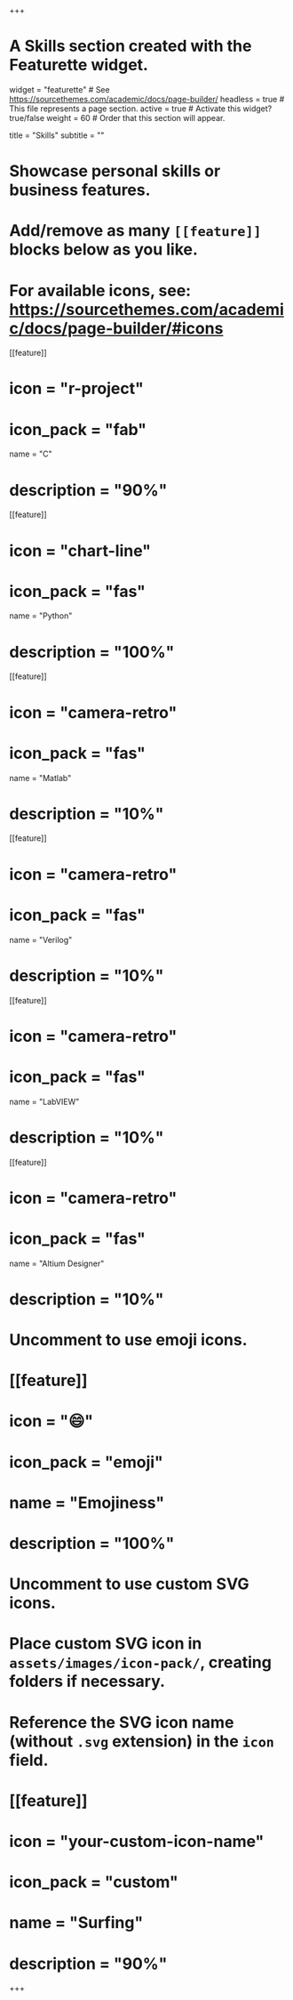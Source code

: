 +++
# A Skills section created with the Featurette widget.
widget = "featurette"  # See https://sourcethemes.com/academic/docs/page-builder/
headless = true  # This file represents a page section.
active = true  # Activate this widget? true/false
weight = 60  # Order that this section will appear.

title = "Skills"
subtitle = ""

# Showcase personal skills or business features.
# 
# Add/remove as many `[[feature]]` blocks below as you like.
# 
# For available icons, see: https://sourcethemes.com/academic/docs/page-builder/#icons

[[feature]]
  # icon = "r-project"
  # icon_pack = "fab"
  name = "C"
  # description = "90%"
  
[[feature]]
  # icon = "chart-line"
  # icon_pack = "fas"
  name = "Python"
  # description = "100%"  
  
[[feature]]
  # icon = "camera-retro"
  # icon_pack = "fas"
  name = "Matlab"
  # description = "10%"

[[feature]]
  # icon = "camera-retro"
  # icon_pack = "fas"
  name = "Verilog"
  # description = "10%"

[[feature]]
  # icon = "camera-retro"
  # icon_pack = "fas"
  name = "LabVIEW"
  # description = "10%"

[[feature]]
  # icon = "camera-retro"
  # icon_pack = "fas"
  name = "Altium Designer"
  # description = "10%"





# Uncomment to use emoji icons.
# [[feature]]
#  icon = ":smile:"
#  icon_pack = "emoji"
#  name = "Emojiness"
#  description = "100%"  

# Uncomment to use custom SVG icons.
# Place custom SVG icon in `assets/images/icon-pack/`, creating folders if necessary.
# Reference the SVG icon name (without `.svg` extension) in the `icon` field.
# [[feature]]
#  icon = "your-custom-icon-name"
#  icon_pack = "custom"
#  name = "Surfing"
#  description = "90%"

+++

